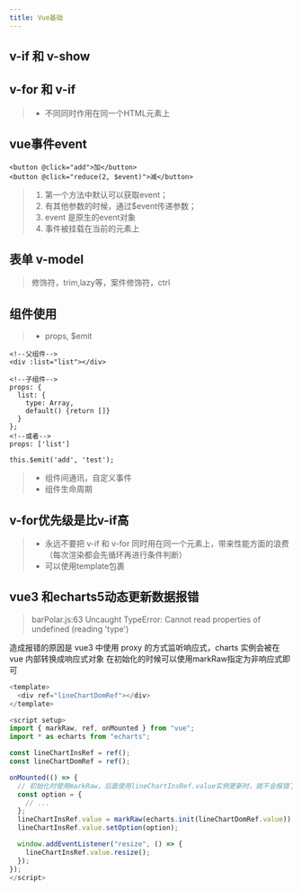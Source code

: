 ```yaml
---
title: Vue基础
---
```


## v-if 和 v-show


## v-for 和 v-if
> - 不同同时作用在同一个HTML元素上

## vue事件event
```vue
<button @click="add">加</button> 
<button @click="reduce(2, $event)">减</button>
```
> 1. 第一个方法中默认可以获取event；
> 2. 有其他参数的时候，通过$event传递参数；
> 3. event 是原生的event对象
> 4. 事件被挂载在当前的元素上

## 表单 v-model
> 修饰符，trim,lazy等，案件修饰符，ctrl

## 组件使用
> - props, $emit
```vue
<!--父组件-->
<div :list="list"></div>

<!--子组件-->
props: {
  list: {
    type: Array,
    default() {return []}
  }    
};
<!--或者-->
props: ['list']
```
```vue
this.$emit('add', 'test');
```
> - 组件间通讯，自定义事件
> - 组件生命周期

## v-for优先级是比v-if高
> - 永远不要把 v-if 和 v-for 同时用在同一个元素上，带来性能方面的浪费（每次渲染都会先循环再进行条件判断）
> - 可以使用template包裹


## vue3 和echarts5动态更新数据报错

> barPolar.js:63 Uncaught TypeError: Cannot read properties of undefined (reading 'type')


造成报错的原因是 vue3 中使用 proxy 的方式监听响应式，charts 实例会被在 vue 内部转换成响应式对象
在初始化的时候可以使用markRaw指定为非响应式即可

```js
<template>
  <div ref="lineChartDomRef"></div>
</template>

<script setup>
import { markRaw, ref, onMounted } from "vue";
import * as echarts from "echarts";

const lineChartInsRef = ref();
const lineChartDomRef = ref();

onMounted(() => {
  // 初始化时使用markRaw，后面使用lineChartInsRef.value实例更新时，就不会报错了
  const option = {
    // ...
  };
  lineChartInsRef.value = markRaw(echarts.init(lineChartDomRef.value));
  lineChartInsRef.value.setOption(option);

  window.addEventListener("resize", () => {
    lineChartInsRef.value.resize();
  });
});
</script>
```

